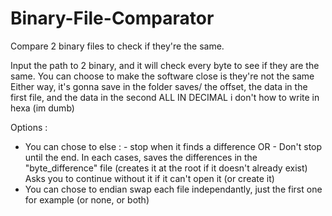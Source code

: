 # Binary-File-Comparator
Compare 2 binary files to check if they're the same.

Input the path to 2 binary, and it will check every byte to see if they are the same. 
You can choose to make the software close is they're not the same
Either way, it's gonna save in the folder saves/ the offset, the data in the first file, 
and the data in the second ALL IN DECIMAL i don't how to write in hexa (im dumb)

Options : 
  - You can chose to else : - stop when it finds a difference
                            OR
                            - Don't stop until the end.
    In each cases, saves the differences in the "byte_difference" file (creates it at the root if it doesn't already exist)
    Asks you to continue without it if it can't open it (or create it)
  - You can chose to endian swap each file independantly, just the first one for example (or none, or both)
